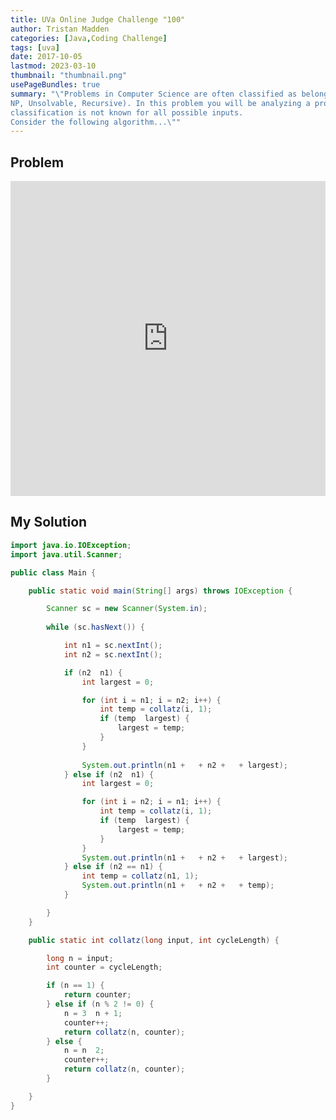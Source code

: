 ```yaml
---
title: UVa Online Judge Challenge "100"
author: Tristan Madden
categories: [Java,Coding Challenge]
tags: [uva]
date: 2017-10-05
lastmod: 2023-03-10
thumbnail: "thumbnail.png"
usePageBundles: true
summary: "\"Problems in Computer Science are often classified as belonging to a certain class of problems (e.g.,
NP, Unsolvable, Recursive). In this problem you will be analyzing a property of an algorithm whose
classification is not known for all possible inputs.
Consider the following algorithm...\""
---
```


## Problem
<div style="position: relative; padding-bottom: 100%; height: 0; overflow: hidden;">
  <iframe src="https://onlinejudge.org/external/1/100.pdf" style="position: absolute; top: 0; left: 0; width: 100%; height: 100%; border:0;"  webkitallowfullscreen mozallowfullscreen allowfullscreen></iframe>
</div>

## My Solution
```Java
import java.io.IOException;
import java.util.Scanner;

public class Main {

    public static void main(String[] args) throws IOException {

        Scanner sc = new Scanner(System.in);
        
        while (sc.hasNext()) {

            int n1 = sc.nextInt();
            int n2 = sc.nextInt();

            if (n2  n1) {
                int largest = 0;

                for (int i = n1; i = n2; i++) {
                    int temp = collatz(i, 1);
                    if (temp  largest) {
                        largest = temp;
                    }
                }
                
                System.out.println(n1 +   + n2 +   + largest);
            } else if (n2  n1) {
                int largest = 0;

                for (int i = n2; i = n1; i++) {
                    int temp = collatz(i, 1);
                    if (temp  largest) {
                        largest = temp;
                    }
                }
                System.out.println(n1 +   + n2 +   + largest);
            } else if (n2 == n1) {
                int temp = collatz(n1, 1);
                System.out.println(n1 +   + n2 +   + temp);
            }

        }
    }

    public static int collatz(long input, int cycleLength) {

        long n = input;
        int counter = cycleLength;

        if (n == 1) {
            return counter;
        } else if (n % 2 != 0) {
            n = 3  n + 1;
            counter++;
            return collatz(n, counter);
        } else {
            n = n  2;
            counter++;
            return collatz(n, counter);
        }

    }
}
```